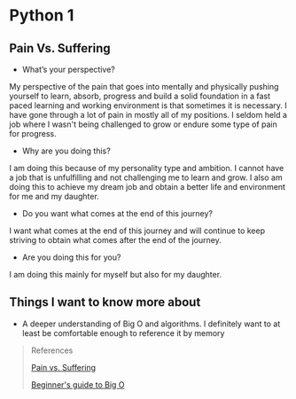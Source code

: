 # Python 1

## Pain Vs. Suffering


- What’s your perspective?

My perspective of the pain that goes into mentally and physically pushing yourself to learn, absorb, progress and build a solid foundation in a fast paced learning and working environment is that sometimes it is necessary. I have gone through a lot of pain in mostly all of my positions. I seldom held a job where I wasn't being challenged to grow or endure some type of pain for progress.

- Why are you doing this?

I am doing this because of my personality type and ambition. I cannot have a job that is unfulfilling and not challenging me to learn and grow. I also am doing this to achieve my dream job and obtain a better life and environment for me and my daughter.

- Do you want what comes at the end of this journey?

I want what comes at the end of this journey and will continue to keep striving to obtain what comes after the end of the journey.

- Are you doing this for you?

I am doing this mainly for myself but also for my daughter. 


## Things I want to know more about

- A deeper understanding of Big O and algorithms. I definitely want to at least be comfortable enough to reference it by memory

> References
>
>[Pain vs. Suffering](https://codefellows.github.io/code-401-python-guide/curriculum/class-01/notes/pain_suffering)
>
>[Beginner's guide to Big O](https://robbell.io/2009/06/a-beginners-guide-to-big-o-notation)